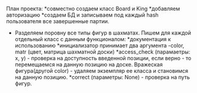 План проекта:
 *совместно создаем класс Board и King
 *добавляем авторизацию
 *создаем БД и записываем под каждый hash пользователя все завершенные партии.
 * Разделяем поровну все типы фигур в шахматаx. Пишем для каждой отдельный класс с данным функционалом:
    *документация к использованию
    *инициализатор принимает два аргумента -color, matr
    (цвет, матрица шахматной доски) 
    *access_check (парамаетры: x, y) - проверка на доступность введенной позиции,
    если верно - то перемещаемся на данную позицию на доске.
    Вражеская фигура(другой color) - удаляем экземпляр ее класса и становимся на данную позицию. 
    *correct (параметры: None) - проверка на путь фигур.
